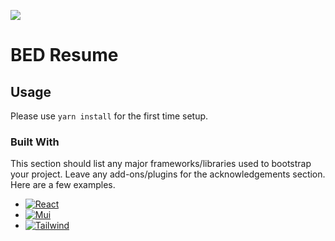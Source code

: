 ![](http://i.imgur.com/y8g506n.png?1)

# BED Resume


## Usage
Please use `yarn install` for the first time setup.

### Built With

This section should list any major frameworks/libraries used to bootstrap your project. Leave any add-ons/plugins for the acknowledgements section. Here are a few examples.
* [![React][React.js]][React-url]
* [![Mui][Mui.js]][Mui-url]
* [![Tailwind][Tailwind]][Tailwind-url]



<!-- MARKDOWN LINKS & IMAGES -->
<!-- https://www.markdownguide.org/basic-syntax/#reference-style-links -->
[React.js]: https://imgs.search.brave.com/Mec_KUBhBDII8l91_Ccg-bUQQZqg_-zmdL-z7D1G1Zk/rs:fit:1000:500:1/g:ce/aHR0cHM6Ly9yZXMu/Y2xvdWRpbmFyeS5j/b20vcHJhY3RpY2Fs/ZGV2L2ltYWdlL2Zl/dGNoL3MtLW1GWlFm/UngzLS0vY19pbWFn/Z2Ffc2NhbGUsZl9h/dXRvLGZsX3Byb2dy/ZXNzaXZlLGhfNTAw/LHFfYXV0byx3XzEw/MDAvaHR0cHM6Ly9k/ZXYtdG8tdXBsb2Fk/cy5zMy5hbWF6b25h/d3MuY29tL3VwbG9h/ZHMvYXJ0aWNsZXMv/ajJhaWVkZGdndWty/bzNsaXdzbzkucG5n
[React-url]: https://reactjs.org/
[Mui.js]: https://imgs.search.brave.com/M3C7Gqs4hfL6iWfdo5CbJ4E3KJi5Hi1ZbSKTnGA3Rzg/rs:fit:1000:500:1/g:ce/aHR0cHM6Ly9yZXMu/Y2xvdWRpbmFyeS5j/b20vcHJhY3RpY2Fs/ZGV2L2ltYWdlL2Zl/dGNoL3MtLUg3S0U0/UXRzLS0vY19pbWFn/Z2Ffc2NhbGUsZl9h/dXRvLGZsX3Byb2dy/ZXNzaXZlLGhfNTAw/LHFfYXV0byx3XzEw/MDAvaHR0cHM6Ly9k/ZXYtdG8tdXBsb2Fk/cy5zMy5hbWF6b25h/d3MuY29tL2kvZzd1/aTFtYTE4dnBldHVs/dGhxdTEucG5n
[Mui-url]: https://mui.com/
[Tailwind]: https://imgs.search.brave.com/HpTYziKzr5-w_uJWq75JYu-2tVkGwS5WR5VfpvrgV98/rs:fit:900:500:1/g:ce/aHR0cHM6Ly9nZXRs/b2dvdmVjdG9yLmNv/bS93cC1jb250ZW50/L3VwbG9hZHMvMjAy/MS8wMS90YWlsd2lu/ZC1jc3MtbG9nby12/ZWN0b3IucG5n
[Tailwind-url]: https://Tailwind.com/